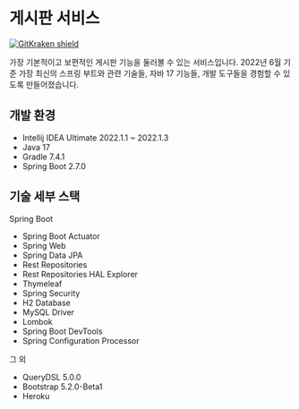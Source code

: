 # 게시판 서비스

[![GitKraken shield](https://img.shields.io/badge/GitKraken-Legendary%20Git%20Tools-teal?style=plastic&logo=gitkraken)](http://gitkraken.link/uno)

가장 기본적이고 보편적인 게시판 기능을 둘러볼 수 있는 서비스입니다. 
2022년 6월 기준 가장 최신의 스프링 부트와 관련 기술들, 자바 17 기능들, 개발 도구들을 경험할 수 있도록 만들어졌습니다. 

## 개발 환경

* Intellij IDEA Ultimate 2022.1.1 ~ 2022.1.3
* Java 17
* Gradle 7.4.1
* Spring Boot 2.7.0

## 기술 세부 스택

Spring Boot

* Spring Boot Actuator
* Spring Web
* Spring Data JPA
* Rest Repositories
* Rest Repositories HAL Explorer
* Thymeleaf
* Spring Security
* H2 Database
* MySQL Driver
* Lombok
* Spring Boot DevTools
* Spring Configuration Processor

그 외

* QueryDSL 5.0.0
* Bootstrap 5.2.0-Beta1
* Heroku
